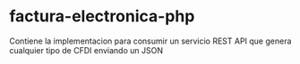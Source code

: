 # factura-electronica-php
Contiene la implementacion para consumir un servicio REST API que genera cualquier tipo de CFDI enviando un JSON
